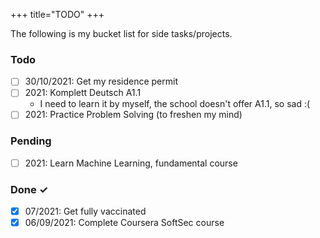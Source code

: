 +++
title="TODO"
+++

The following is my bucket list for side tasks/projects.

### Todo
- [ ] 30/10/2021: Get my residence permit
- [ ] 2021: Komplett Deutsch A1.1
  - I need to learn it by myself, the school doesn't offer A1.1, so sad :(
- [ ] 2021: Practice Problem Solving (to freshen my mind)

### Pending
- [ ] 2021: Learn Machine Learning, fundamental course

### Done ✓
- [x] 07/2021: Get fully vaccinated
- [x] 06/09/2021: Complete Coursera SoftSec course
